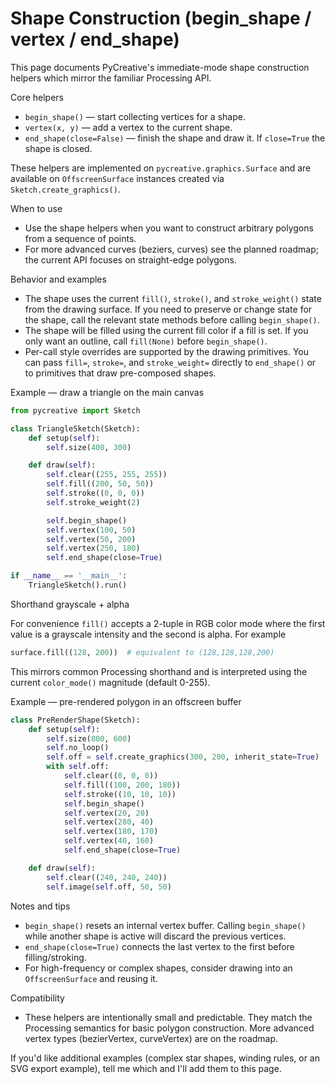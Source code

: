 # Shape Construction (begin_shape / vertex / end_shape)

This page documents PyCreative's immediate-mode shape construction helpers which mirror the familiar Processing API.

Core helpers

- `begin_shape()` — start collecting vertices for a shape.
- `vertex(x, y)` — add a vertex to the current shape.
- `end_shape(close=False)` — finish the shape and draw it. If `close=True` the shape is closed.

These helpers are implemented on `pycreative.graphics.Surface` and are available on `OffscreenSurface` instances created via `Sketch.create_graphics()`.

When to use

- Use the shape helpers when you want to construct arbitrary polygons from a sequence of points.
- For more advanced curves (beziers, curves) see the planned roadmap; the current API focuses on straight-edge polygons.

Behavior and examples

- The shape uses the current `fill()`, `stroke()`, and `stroke_weight()` state from the drawing surface. If you need to preserve or change state for the shape, call the relevant state methods before calling `begin_shape()`.
- The shape will be filled using the current fill color if a fill is set. If you only want an outline, call `fill(None)` before `begin_shape()`.
- Per-call style overrides are supported by the drawing primitives. You can pass `fill=`, `stroke=`, and `stroke_weight=` directly to `end_shape()` or to primitives that draw pre-composed shapes.

Example — draw a triangle on the main canvas

```py
from pycreative import Sketch

class TriangleSketch(Sketch):
    def setup(self):
        self.size(400, 300)

    def draw(self):
        self.clear((255, 255, 255))
        self.fill((200, 50, 50))
        self.stroke((0, 0, 0))
        self.stroke_weight(2)

        self.begin_shape()
        self.vertex(100, 50)
        self.vertex(50, 200)
        self.vertex(250, 180)
        self.end_shape(close=True)

if __name__ == '__main__':
    TriangleSketch().run()
```

Shorthand grayscale + alpha

For convenience `fill()` accepts a 2-tuple in RGB color mode where the first
value is a grayscale intensity and the second is alpha. For example

```py
surface.fill((128, 200))  # equivalent to (128,128,128,200)
```

This mirrors common Processing shorthand and is interpreted using the
current `color_mode()` magnitude (default 0-255).

Example — pre-rendered polygon in an offscreen buffer

```py
class PreRenderShape(Sketch):
    def setup(self):
        self.size(800, 600)
        self.no_loop()
        self.off = self.create_graphics(300, 200, inherit_state=True)
        with self.off:
            self.clear((0, 0, 0))
            self.fill((100, 200, 180))
            self.stroke((10, 10, 10))
            self.begin_shape()
            self.vertex(20, 20)
            self.vertex(280, 40)
            self.vertex(180, 170)
            self.vertex(40, 160)
            self.end_shape(close=True)

    def draw(self):
        self.clear((240, 240, 240))
        self.image(self.off, 50, 50)
```

Notes and tips

- `begin_shape()` resets an internal vertex buffer. Calling `begin_shape()` while another shape is active will discard the previous vertices.
- `end_shape(close=True)` connects the last vertex to the first before filling/stroking.
- For high-frequency or complex shapes, consider drawing into an `OffscreenSurface` and reusing it.

Compatibility

- These helpers are intentionally small and predictable. They match the Processing semantics for basic polygon construction. More advanced vertex types (bezierVertex, curveVertex) are on the roadmap.

If you'd like additional examples (complex star shapes, winding rules, or an SVG export example), tell me which and I'll add them to this page.

